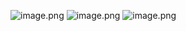 ![image.png](https://gitee.com/zhaojiedong/img/raw/master/20240904232638.png)
![image.png](https://gitee.com/zhaojiedong/img/raw/master/20240904232654.png)
![image.png](https://gitee.com/zhaojiedong/img/raw/master/20240904232706.png)
